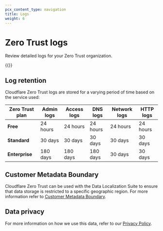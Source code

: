 ```yaml
---
pcx_content_type: navigation
title: Logs
weight: 6
---
```


# Zero Trust logs

Review detailed logs for your Zero Trust organization.

{{<directory-listing>}}

## Log retention

Cloudflare Zero Trust logs are stored for a varying period of time based on the service used:

| Zero Trust plan | Admin logs | Access logs | DNS logs | Network logs | HTTP logs |
| --------------- | ---------- | ----------- | -------- | ------------ | --------- |
| **Free**        | 24 hours   | 24 hours    | 24 hours | 24 hours     | 24 hours  |
| **Standard**    | 30 days    | 30 days     | 30 days  | 30 days      | 30 days   |
| **Enterprise**  | 180 days   | 180 days    | 180 days | 30 days      | 30 days   |

## Customer Metadata Boundary

Cloudflare Zero Trust can be used with the Data Localization Suite to ensure that data storage is restricted to a specific geographic region. For more information refer to [Customer Metadata Boundary](/data-localization/metadata-boundary/).

## Data privacy

For more information on how we use this data, refer to our [Privacy Policy](https://www.cloudflare.com/application/privacypolicy/).
